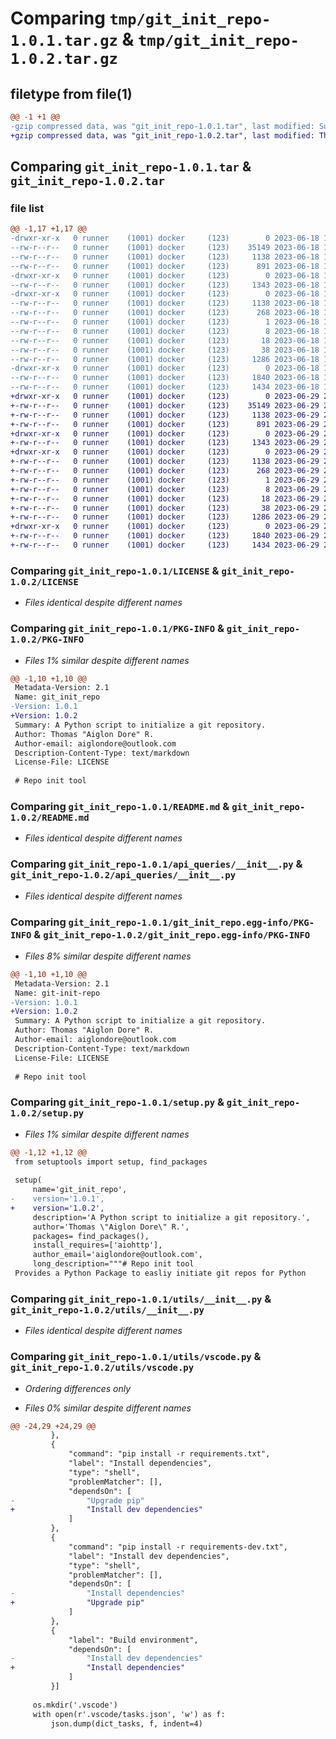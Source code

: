 # Comparing `tmp/git_init_repo-1.0.1.tar.gz` & `tmp/git_init_repo-1.0.2.tar.gz`

## filetype from file(1)

```diff
@@ -1 +1 @@
-gzip compressed data, was "git_init_repo-1.0.1.tar", last modified: Sun Jun 18 18:55:10 2023, max compression
+gzip compressed data, was "git_init_repo-1.0.2.tar", last modified: Thu Jun 29 22:48:25 2023, max compression
```

## Comparing `git_init_repo-1.0.1.tar` & `git_init_repo-1.0.2.tar`

### file list

```diff
@@ -1,17 +1,17 @@
-drwxr-xr-x   0 runner    (1001) docker     (123)        0 2023-06-18 18:55:10.873213 git_init_repo-1.0.1/
--rw-r--r--   0 runner    (1001) docker     (123)    35149 2023-06-18 18:55:01.000000 git_init_repo-1.0.1/LICENSE
--rw-r--r--   0 runner    (1001) docker     (123)     1138 2023-06-18 18:55:10.873213 git_init_repo-1.0.1/PKG-INFO
--rw-r--r--   0 runner    (1001) docker     (123)      891 2023-06-18 18:55:01.000000 git_init_repo-1.0.1/README.md
-drwxr-xr-x   0 runner    (1001) docker     (123)        0 2023-06-18 18:55:10.873213 git_init_repo-1.0.1/api_queries/
--rw-r--r--   0 runner    (1001) docker     (123)     1343 2023-06-18 18:55:01.000000 git_init_repo-1.0.1/api_queries/__init__.py
-drwxr-xr-x   0 runner    (1001) docker     (123)        0 2023-06-18 18:55:10.873213 git_init_repo-1.0.1/git_init_repo.egg-info/
--rw-r--r--   0 runner    (1001) docker     (123)     1138 2023-06-18 18:55:10.000000 git_init_repo-1.0.1/git_init_repo.egg-info/PKG-INFO
--rw-r--r--   0 runner    (1001) docker     (123)      268 2023-06-18 18:55:10.000000 git_init_repo-1.0.1/git_init_repo.egg-info/SOURCES.txt
--rw-r--r--   0 runner    (1001) docker     (123)        1 2023-06-18 18:55:10.000000 git_init_repo-1.0.1/git_init_repo.egg-info/dependency_links.txt
--rw-r--r--   0 runner    (1001) docker     (123)        8 2023-06-18 18:55:10.000000 git_init_repo-1.0.1/git_init_repo.egg-info/requires.txt
--rw-r--r--   0 runner    (1001) docker     (123)       18 2023-06-18 18:55:10.000000 git_init_repo-1.0.1/git_init_repo.egg-info/top_level.txt
--rw-r--r--   0 runner    (1001) docker     (123)       38 2023-06-18 18:55:10.873213 git_init_repo-1.0.1/setup.cfg
--rw-r--r--   0 runner    (1001) docker     (123)     1286 2023-06-18 18:55:01.000000 git_init_repo-1.0.1/setup.py
-drwxr-xr-x   0 runner    (1001) docker     (123)        0 2023-06-18 18:55:10.873213 git_init_repo-1.0.1/utils/
--rw-r--r--   0 runner    (1001) docker     (123)     1840 2023-06-18 18:55:01.000000 git_init_repo-1.0.1/utils/__init__.py
--rw-r--r--   0 runner    (1001) docker     (123)     1434 2023-06-18 18:55:01.000000 git_init_repo-1.0.1/utils/vscode.py
+drwxr-xr-x   0 runner    (1001) docker     (123)        0 2023-06-29 22:48:25.917933 git_init_repo-1.0.2/
+-rw-r--r--   0 runner    (1001) docker     (123)    35149 2023-06-29 22:48:13.000000 git_init_repo-1.0.2/LICENSE
+-rw-r--r--   0 runner    (1001) docker     (123)     1138 2023-06-29 22:48:25.917933 git_init_repo-1.0.2/PKG-INFO
+-rw-r--r--   0 runner    (1001) docker     (123)      891 2023-06-29 22:48:13.000000 git_init_repo-1.0.2/README.md
+drwxr-xr-x   0 runner    (1001) docker     (123)        0 2023-06-29 22:48:25.913933 git_init_repo-1.0.2/api_queries/
+-rw-r--r--   0 runner    (1001) docker     (123)     1343 2023-06-29 22:48:13.000000 git_init_repo-1.0.2/api_queries/__init__.py
+drwxr-xr-x   0 runner    (1001) docker     (123)        0 2023-06-29 22:48:25.913933 git_init_repo-1.0.2/git_init_repo.egg-info/
+-rw-r--r--   0 runner    (1001) docker     (123)     1138 2023-06-29 22:48:25.000000 git_init_repo-1.0.2/git_init_repo.egg-info/PKG-INFO
+-rw-r--r--   0 runner    (1001) docker     (123)      268 2023-06-29 22:48:25.000000 git_init_repo-1.0.2/git_init_repo.egg-info/SOURCES.txt
+-rw-r--r--   0 runner    (1001) docker     (123)        1 2023-06-29 22:48:25.000000 git_init_repo-1.0.2/git_init_repo.egg-info/dependency_links.txt
+-rw-r--r--   0 runner    (1001) docker     (123)        8 2023-06-29 22:48:25.000000 git_init_repo-1.0.2/git_init_repo.egg-info/requires.txt
+-rw-r--r--   0 runner    (1001) docker     (123)       18 2023-06-29 22:48:25.000000 git_init_repo-1.0.2/git_init_repo.egg-info/top_level.txt
+-rw-r--r--   0 runner    (1001) docker     (123)       38 2023-06-29 22:48:25.917933 git_init_repo-1.0.2/setup.cfg
+-rw-r--r--   0 runner    (1001) docker     (123)     1286 2023-06-29 22:48:13.000000 git_init_repo-1.0.2/setup.py
+drwxr-xr-x   0 runner    (1001) docker     (123)        0 2023-06-29 22:48:25.913933 git_init_repo-1.0.2/utils/
+-rw-r--r--   0 runner    (1001) docker     (123)     1840 2023-06-29 22:48:13.000000 git_init_repo-1.0.2/utils/__init__.py
+-rw-r--r--   0 runner    (1001) docker     (123)     1434 2023-06-29 22:48:13.000000 git_init_repo-1.0.2/utils/vscode.py
```

### Comparing `git_init_repo-1.0.1/LICENSE` & `git_init_repo-1.0.2/LICENSE`

 * *Files identical despite different names*

### Comparing `git_init_repo-1.0.1/PKG-INFO` & `git_init_repo-1.0.2/PKG-INFO`

 * *Files 1% similar despite different names*

```diff
@@ -1,10 +1,10 @@
 Metadata-Version: 2.1
 Name: git_init_repo
-Version: 1.0.1
+Version: 1.0.2
 Summary: A Python script to initialize a git repository.
 Author: Thomas "Aiglon Dore" R.
 Author-email: aiglondore@outlook.com
 Description-Content-Type: text/markdown
 License-File: LICENSE
 
 # Repo init tool
```

### Comparing `git_init_repo-1.0.1/README.md` & `git_init_repo-1.0.2/README.md`

 * *Files identical despite different names*

### Comparing `git_init_repo-1.0.1/api_queries/__init__.py` & `git_init_repo-1.0.2/api_queries/__init__.py`

 * *Files identical despite different names*

### Comparing `git_init_repo-1.0.1/git_init_repo.egg-info/PKG-INFO` & `git_init_repo-1.0.2/git_init_repo.egg-info/PKG-INFO`

 * *Files 8% similar despite different names*

```diff
@@ -1,10 +1,10 @@
 Metadata-Version: 2.1
 Name: git-init-repo
-Version: 1.0.1
+Version: 1.0.2
 Summary: A Python script to initialize a git repository.
 Author: Thomas "Aiglon Dore" R.
 Author-email: aiglondore@outlook.com
 Description-Content-Type: text/markdown
 License-File: LICENSE
 
 # Repo init tool
```

### Comparing `git_init_repo-1.0.1/setup.py` & `git_init_repo-1.0.2/setup.py`

 * *Files 1% similar despite different names*

```diff
@@ -1,12 +1,12 @@
 from setuptools import setup, find_packages
 
 setup(
     name='git_init_repo',
-    version='1.0.1',
+    version='1.0.2',
     description='A Python script to initialize a git repository.',
     author='Thomas \"Aiglon Dore\" R.',
     packages= find_packages(),
     install_requires=['aiohttp'],
     author_email='aiglondore@outlook.com',
     long_description="""# Repo init tool
 Provides a Python Package to easliy initiate git repos for Python
```

### Comparing `git_init_repo-1.0.1/utils/__init__.py` & `git_init_repo-1.0.2/utils/__init__.py`

 * *Files identical despite different names*

### Comparing `git_init_repo-1.0.1/utils/vscode.py` & `git_init_repo-1.0.2/utils/vscode.py`

 * *Ordering differences only*

 * *Files 0% similar despite different names*

```diff
@@ -24,29 +24,29 @@
         },
         {
             "command": "pip install -r requirements.txt",
             "label": "Install dependencies",
             "type": "shell",
             "problemMatcher": [],
             "dependsOn": [
-                "Upgrade pip"
+                "Install dev dependencies"
             ]
         },
         {
             "command": "pip install -r requirements-dev.txt",
             "label": "Install dev dependencies",
             "type": "shell",
             "problemMatcher": [],
             "dependsOn": [
-                "Install dependencies"
+                "Upgrade pip"
             ]
         },
         {
             "label": "Build environment",
             "dependsOn": [
-                "Install dev dependencies"
+                "Install dependencies"
             ]
         }]
     
     os.mkdir('.vscode')
     with open(r'.vscode/tasks.json', 'w') as f:
         json.dump(dict_tasks, f, indent=4)
```

